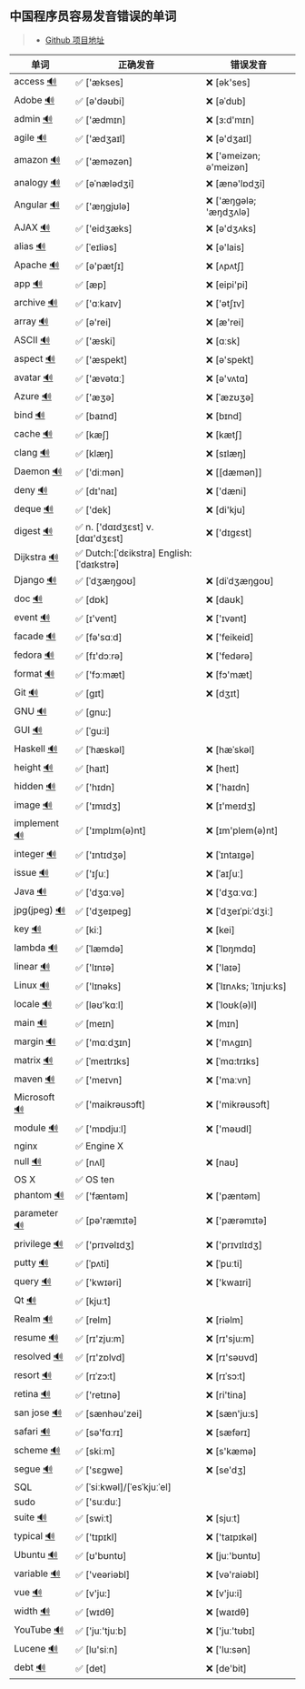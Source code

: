 ## 中国程序员容易发音错误的单词

> * [Github 项目地址](https://github.com/shimohq/chinese-programmer-wrong-pronunciation/blob/master/README.md)

| 单词                                                         | 正确发音                                | 错误发音               |
| ------------------------------------------------------------ | --------------------------------------- | ---------------------- |
| access [🔊](http://dict.youdao.com/dictvoice?audio=access&type=1) | ✅ ['ækses]                              | ❌ [ək'ses]             |
| Adobe [🔊](http://dict.youdao.com/dictvoice?audio=Adobe&type=2) | ✅ [ə'dəʊbi]                             | ❌ [əˈdub]              |
| admin [🔊](http://dict.youdao.com/dictvoice?audio=admin&type=2) | ✅ ['ædmɪn]                              | ❌ [ɜ:d'mɪn]            |
| agile [🔊](http://dict.youdao.com/dictvoice?audio=agile&type=1) | ✅ ['ædʒaɪl]                             | ❌ [ə'dʒaɪl]            |
| amazon [🔊](http://dict.youdao.com/dictvoice?audio=amazon&type=1) | ✅ ['æməzən]                             | ❌ ['əmeizən; ə'meizən] |
| analogy [🔊](http://dict.youdao.com/dictvoice?audio=analogy&type=1) | ✅ [əˈnælədʒi]                           | ❌ [ænə'lɒdʒi]          |
| Angular [🔊](http://dict.youdao.com/dictvoice?audio=Angular&type=1) | ✅ ['æŋgjʊlə]                            | ❌ ['æŋɡələ; 'æŋdʒʌlə]  |
| AJAX [🔊](http://dict.youdao.com/dictvoice?audio=AJAX&type=1) | ✅ ['eidʒæks]                            | ❌ [ə'dʒʌks]            |
| alias [🔊](http://dict.youdao.com/dictvoice?audio=alias&type=2) | ✅ [ˈeɪliəs]                             | ❌ [ə'lais]             |
| Apache [🔊](http://dict.youdao.com/dictvoice?audio=Apache&type=1) | ✅ [ə'pætʃɪ]                             | ❌ [ʌpʌtʃ]              |
| app [🔊](http://dict.youdao.com/dictvoice?audio=app&type=1)   | ✅ [æp]                                  | ❌ [eipi'pi]            |
| archive [🔊](http://dict.youdao.com/dictvoice?audio=archive&type=1) | ✅ ['ɑːkaɪv]                             | ❌ ['ətʃɪv]             |
| array [🔊](http://dict.youdao.com/dictvoice?audio=array&type=1) | ✅ [ə'rei]                               | ❌ [æ'rei]              |
| ASCII [🔊](http://dict.youdao.com/dictvoice?audio=ascii&type=1) | ✅ ['æski]                               | ❌ [ɑːsk]               |
| aspect [🔊](http://dict.youdao.com/dictvoice?audio=aspect&type=1) | ✅ ['æspekt]                             | ❌ [ə'spekt]            |
| avatar [🔊](http://dict.youdao.com/dictvoice?audio=avatar&type=1) | ✅ ['ævətɑː]                             | ❌ [ə'vʌtɑ]             |
| Azure [🔊](http://dict.youdao.com/dictvoice?audio=azure&type=1) | ✅ ['æʒə]                                | ❌ [ˈæzʊʒə]             |
| bind [🔊](http://dict.youdao.com/dictvoice?audio=bind&type=1) | ✅ [baɪnd]                               | ❌ [bɪnd]               |
| cache [🔊](http://dict.youdao.com/dictvoice?audio=cache&type=1) | ✅ [kæʃ]                                 | ❌ [kætʃ]               |
| clang [🔊](http://dict.youdao.com/dictvoice?audio=clang&type=2) | ✅ [klæŋ]                                | ❌ [sɪlæŋ]              |
| Daemon [🔊](http://dict.youdao.com/dictvoice?audio=Daemon&type=1) | ✅ ['diːmən]                             | ❌ [[dæmən]]            |
| deny [🔊](http://dict.youdao.com/dictvoice?audio=deny&type=1) | ✅ [dɪ'naɪ]                              | ❌ ['dæni]              |
| deque [🔊](http://dict.youdao.com/dictvoice?audio=deque&type=1) | ✅ ['dek]                                | ❌ [di'kju]             |
| digest [🔊](http://dict.youdao.com/dictvoice?audio=digest&type=1) | ✅ n. ['dɑɪdʒɛst] v. [dɑɪ'dʒɛst]         | ❌ ['dɪgɛst]            |
| Dijkstra [🔊](https://upload.wikimedia.org/wikipedia/commons/8/85/Dijkstra.ogg) | ✅ Dutch:[ˈdɛikstra] English:[ˈdaɪkstrə] |                        |
| Django [🔊](http://dict.youdao.com/dictvoice?audio=Django&type=1) | ✅ [ˈdʒæŋɡoʊ]                            | ❌ [diˈdʒæŋɡoʊ]         |
| doc [🔊](http://dict.youdao.com/dictvoice?audio=doc&type=1)   | ✅ [dɒk]                                 | ❌ [daʊk]               |
| event [🔊](http://dict.youdao.com/dictvoice?audio=event&type=1) | ✅ [ɪ'vent]                              | ❌ ['ɪvənt]             |
| facade [🔊](http://dict.youdao.com/dictvoice?audio=facade&type=1) | ✅ [fə'sɑːd]                             | ❌ ['feikeid]           |
| fedora [🔊](http://dict.youdao.com/dictvoice?audio=fedora&type=1) | ✅ [fɪ'dɔːrə]                            | ❌ ['fedərə]            |
| format [🔊](http://dict.youdao.com/dictvoice?audio=format&type=1) | ✅ ['fɔːmæt]                             | ❌ [fɔ'mæt]             |
| Git [🔊](http://dict.youdao.com/dictvoice?audio=git&type=1)   | ✅ [ɡɪt]                                 | ❌ [dʒɪt]               |
| GNU [🔊](https://upload.wikimedia.org/wikipedia/commons/2/24/En-gnu.ogg) | ✅ [gnu:]                                |                        |
| GUI [🔊](http://dict.youdao.com/dictvoice?audio={GUI}&type=1) | ✅ [ˈɡu:i]                               |                        |
| Haskell [🔊](http://dict.youdao.com/dictvoice?audio=haskell&type=1) | ✅ [ˈhæskəl]                             | ❌ [hæˈskəl]            |
| height [🔊](http://dict.youdao.com/dictvoice?audio=height&type=1) | ✅ [haɪt]                                | ❌ [heɪt]               |
| hidden [🔊](http://dict.youdao.com/dictvoice?audio=hidden&type=1) | ✅ ['hɪdn]                               | ❌ ['haɪdn]             |
| image [🔊](http://dict.youdao.com/dictvoice?audio=image&type=1) | ✅ ['ɪmɪdʒ]                              | ❌ [ɪ'meɪdʒ]            |
| implement [🔊](http://dict.youdao.com/dictvoice?audio=implement&type=1) | ✅ ['ɪmplɪm(ə)nt]                        | ❌ [ɪm'plem(ə)nt]       |
| integer [🔊](http://dict.youdao.com/dictvoice?audio=integer&type=1) | ✅ ['ɪntɪdʒə]                            | ❌ [ˈɪntaɪgə]           |
| issue [🔊](http://dict.youdao.com/dictvoice?audio=issue&type=1) | ✅ ['ɪʃuː]                               | ❌ [ˈaɪʃuː]             |
| Java [🔊](http://dict.youdao.com/dictvoice?audio=java&type=1) | ✅ ['dʒɑːvə]                             | ❌ ['dʒɑːvɑː]           |
| jpg(jpeg) [🔊](http://dict.youdao.com/dictvoice?audio=JPEG&type=1) | ✅ ['dʒeɪpeɡ]                            | ❌ [ˈdʒeɪˈpi:ˈdʒiː]     |
| key [🔊](http://dict.youdao.com/dictvoice?audio=key&type=2)   | ✅  [kiː]                                | ❌ [kei]                |
| lambda [🔊](http://dict.youdao.com/dictvoice?audio=lambda&type=1) | ✅ [ˈlæmdə]                              | ❌ [ˈlɒŋmdɑ]            |
| linear [🔊](http://dict.youdao.com/dictvoice?audio=linear&type=1) | ✅ ['lɪnɪə]                              | ❌ ['laɪə]              |
| Linux [🔊](http://dict.youdao.com/dictvoice?audio=linux&type=2) | ✅ ['lɪnəks]                             | ❌ [ˈlɪnʌks; ˈlɪnjuːks] |
| locale [🔊](http://dict.youdao.com/dictvoice?audio=locale&type=2) | ✅ [ləʊ'kɑːl]                            | ❌ [ˈloʊk(ə)l]          |
| main [🔊](http://dict.youdao.com/dictvoice?audio=main&type=1) | ✅ [meɪn]                                | ❌ [mɪn]                |
| margin [🔊](http://dict.youdao.com/dictvoice?audio=margin&type=1) | ✅ ['mɑːdʒɪn]                            | ❌ ['mʌgɪn]             |
| matrix [🔊](http://dict.youdao.com/dictvoice?audio=matrix&type=1) | ✅ [ˈmeɪtrɪks]                           | ❌ [ˈmɑ:trɪks]          |
| maven [🔊](http://dict.youdao.com/dictvoice?audio=maven&type=1) | ✅ ['meɪvn]                              | ❌ ['maːvn]             |
| Microsoft [🔊](http://dict.youdao.com/dictvoice?audio=Microsoft&type=1) | ✅ ['maikrəusɔft]                        | ❌ ['mikrəusɔft]        |
| module [🔊](http://dict.youdao.com/dictvoice?audio=module&type=1) | ✅ ['mɒdjuːl]                            | ❌ ['məʊdl]             |
| nginx                                                        | ✅ Engine X                              |                        |
| null [🔊](http://dict.youdao.com/dictvoice?audio=null&type=1) | ✅ [nʌl]                                 | ❌ [naʊ]                |
| OS X                                                         | ✅ OS ten                                |                        |
| phantom [🔊](http://dict.youdao.com/dictvoice?audio=phantom&type=2) | ✅ ['fæntəm]                             | ❌ ['pæntəm]            |
| parameter [🔊](http://dict.youdao.com/dictvoice?audio=parameter&type=1) | ✅ [pə'ræmɪtə]                           | ❌ ['pærəmɪtə]          |
| privilege [🔊](http://dict.youdao.com/dictvoice?audio=privilege&type=1) | ✅ ['prɪvəlɪdʒ]                          | ❌ ['prɪvɪlɪdʒ]         |
| putty [🔊](http://dict.youdao.com/dictvoice?audio=putty&type=1) | ✅ [ˈpʌti]                               | ❌ [ˈpuːti]             |
| query [🔊](http://dict.youdao.com/dictvoice?audio=query&type=1) | ✅ ['kwɪəri]                             | ❌ ['kwaɪri]            |
| Qt [🔊](http://dict.youdao.com/dictvoice?audio=cute&type=1)   | ✅ [kjuːt]                               |                        |
| Realm [🔊](http://dict.youdao.com/dictvoice?audio=realm&type=1) | ✅ [relm]                                | ❌ [riəlm]              |
| resume [🔊](http://dict.youdao.com/dictvoice?audio=resume&type=1) | ✅  [rɪ'zju:m]                           | ❌  [rɪ'sju:m]          |
| resolved [🔊](http://dict.youdao.com/dictvoice?audio=resolved&type=1) | ✅ [rɪ'zɒlvd]                            | ❌ [rɪ'səʊvd]           |
| resort [🔊](http://dict.youdao.com/dictvoice?audio=resort&type=1) | ✅ [rɪˈzɔ:t]                             | ❌ [rɪˈsɔ:t]            |
| retina [🔊](http://dict.youdao.com/dictvoice?audio=retina&type=1) | ✅ ['retɪnə]                             | ❌ [ri'tina]            |
| san jose [🔊](http://dict.youdao.com/dictvoice?audio=san%20jose&type=1) | ✅ [sænhəu'zei]                          | ❌ [sæn'ju:s]           |
| safari [🔊](http://dict.youdao.com/dictvoice?audio=safari&type=1) | ✅ [sə'fɑːrɪ]                            | ❌ [sæfərɪ]             |
| scheme [🔊](http://dict.youdao.com/dictvoice?audio=scheme&type=1) | ✅ [skiːm]                               | ❌ [s'kæmə]             |
| segue [🔊](http://dict.youdao.com/dictvoice?audio=segue&type=1) | ✅ ['sɛɡwe]                              | ❌ [se'dʒ]              |
| SQL                                                          | ✅ [ˈsiːkwəl]/[ˈesˈkjuːˈel]              |                        |
| sudo                                                         | ✅ ['suːduː]                             |                        |
| suite [🔊](http://dict.youdao.com/dictvoice?audio=suite&type=1) | ✅ [swiːt]                               | ❌ [sjuːt]              |
| typical [🔊](http://dict.youdao.com/dictvoice?audio=typical&type=1) | ✅ ['tɪpɪkl]                             | ❌ ['taɪpɪkəl]          |
| Ubuntu [🔊](http://upload.wikimedia.org/wikipedia/commons/b/b5/En-Ubuntu_pronunciation.oga) | ✅ [ʊ'bʊntʊ]                             | ❌ [juː'bʊntʊ]          |
| variable [🔊](http://dict.youdao.com/dictvoice?audio=variable&type=1) | ✅ ['veəriəbl]                           | ❌ [və'raiəbl]          |
| vue [🔊](http://dict.youdao.com/dictvoice?audio=vue&type=1)   | ✅ [v'ju:]                               | ❌ [v'ju:i]             |
| width [🔊](http://dict.youdao.com/dictvoice?audio=width&type=1) | ✅ [wɪdθ]                                | ❌ [waɪdθ]              |
| YouTube [🔊](http://dict.youdao.com/dictvoice?audio=youtube&type=1) | ✅ ['juː'tjuːb]                          | ❌ ['juː'tʊbɪ]          |
| Lucene [🔊](http://dict.youdao.com/dictvoice?audio=lucene&type=1) | ✅ [lu'siːn]                             | ❌ ['lu:sən]            |
| debt [🔊](http://dict.youdao.com/dictvoice?audio=debt&type=1) | ✅ [det]                                 | ❌ [de'bit]             |